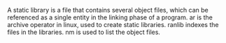 A static library is a file that contains several object files, which can be referenced as a single entity in the linking phase of a program.
ar is the archive operator in linux, used to create static libraries.
ranlib indexes the files in the libraries.
nm is used to list the object files.
